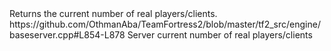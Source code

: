 <function name="GetNumPlayers" parent="IServer" type="classfunc">
	<description>Returns the current number of real players/clients.</description>
	<source>https://github.com/OthmanAba/TeamFortress2/blob/master/tf2_src/engine/baseserver.cpp#L854-L878</source>
	<realm>Server</realm>
	<rets>
		<ret name="count" type="int">current number of real players/clients</ret>
	</rets>
</function>
